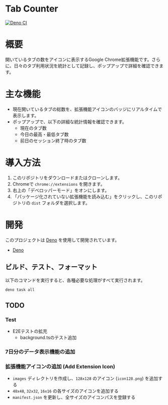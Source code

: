 # Tab Counter

[![Deno CI](https://github.com/ir77/tab-counter/actions/workflows/ci.yml/badge.svg)](https://github.com/ir77/tab-counter/actions/workflows/ci.yml)

# 概要

開いているタブの数をアイコンに表示するGoogle
Chrome拡張機能です。さらに、日々のタブ利用状況を統計として記録し、ポップアップで詳細を確認できます。

# 主な機能

- 現在開いているタブの総数を、拡張機能アイコンのバッジにリアルタイムで表示します。
- ポップアップで、以下の詳細な統計情報を確認できます。
  - 現在のタブ数
  - 今日の最高・最低タブ数
  - 前日のセッション終了時のタブ数

# 導入方法

1. このリポジトリをダウンロードまたはクローンします。
2. Chromeで `chrome://extensions` を開きます。
3. 右上の「デベロッパーモード」をオンにします。
4. 「パッケージ化されていない拡張機能を読み込む」をクリックし、このリポジトリの
   `dist` フォルダを選択します。

# 開発

このプロジェクトは [Deno](https://deno.land/) を使用して開発されています。

- [Deno](https://deno.land/manual/getting_started/installation)

## ビルド、テスト、フォーマット

以下のコマンドを実行すると、各種必要な処理がすべて実行されます。

```sh
deno task all
```

## TODO

### **Test**

- E2Eテストの拡充
  - background.tsのテスト追加

### **7日分のデータ表示機能の追加**
  

### **拡張機能アイコンの追加 (Add Extension Icon)**

- `images` ディレクトリを作成し、`128x128` のアイコン (`icon128.png`)
      を追加する
- `48x48`, `32x32`, `16x16` の各サイズのアイコンを追加する
- `manifest.json` を更新し、全サイズのアイコンパスを登録する
